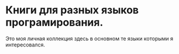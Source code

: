 # Книги для разных языков програмирования.

Это моя личная коллекция здесь в основном те языки которыми я интересовался. 

